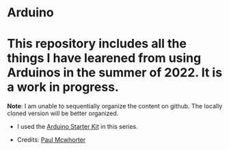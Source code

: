 # Arduino 
# This repository includes all the things I have learened from using Arduinos in the summer of 2022. It is a work in progress. 

**Note**: I am unable to sequentially organize the content on github. The locally cloned version will be better organized. 

+ I used the [Arduino Starter Kit](https://www.amazon.com.au/ELEGOO-Project-Complete-Starter-Tutorial/dp/B07729RN7M/ref=asc_df_B07729RN7M/?tag=googleshopdsk-22&linkCode=df0&hvadid=341772832759&hvpos=&hvnetw=g&hvrand=7235815748084112100&hvpone=&hvptwo=&hvqmt=&hvdev=c&hvdvcmdl=&hvlocint=&hvlocphy=9071445&hvtargid=pla-676091710515&psc=1) in this series.

+ Credits: [Paul Mcwhorter](https://www.youtube.com/c/mcwhorpj)
